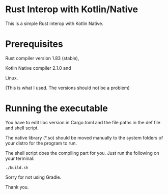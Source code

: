 # Rust Interop with Kotlin/Native

This is a simple Rust interop with Kotlin Native.

# Prerequisites
Rust compiler version 1.83 (stable),
 
Kotlin Native compiler 2.1.0 and

Linux. 

(This is what I used. The versions should not be a problem)

# Running the executable

You have to edit libc version in Cargo.toml and the file paths in the def file
and shell script.

The native library (*.so) should be moved manually to the system folders of your distro for the program to run.

The shell script does the compiling part for you. Just run the following on your terminal:

```
./build.sh
```

Sorry for not using Gradle.

Thank you.
